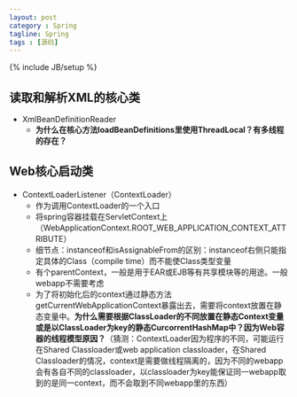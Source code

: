 ```yaml
---
layout: post
category : Spring
tagline: Spring
tags : [源码]
---
```

{% include JB/setup %}

## 读取和解析XML的核心类
- XmlBeanDefinitionReader
    - **为什么在核心方法loadBeanDefinitions里使用ThreadLocal？有多线程的存在？**

## Web核心启动类
- ContextLoaderListener（ContextLoader）
    - 作为调用ContextLoader的一个入口
    - 将spring容器挂载在ServletContext上（WebApplicationContext.ROOT_WEB_APPLICATION_CONTEXT_ATTRIBUTE）
    - 细节点：instanceof和isAssignableFrom的区别：instanceof右侧只能指定具体的Class（compile time）而不能使Class类型变量
    - 有个parentContext，一般是用于EAR或EJB等有共享模块等的用途。一般webapp不需要考虑
    - 为了将初始化后的context通过静态方法getCurrentWebApplicationContext暴露出去，需要将context放置在静态变量中。**为什么需要根据ClassLoader的不同放置在静态Context变量或是以ClassLoader为key的静态CurcorrentHashMap中？因为Web容器的线程模型原因？**（猜测：ContextLoader因为程序的不同，可能运行在Shared Classloader或web application classloader，在Shared Classloader的情况，context是需要做线程隔离的，因为不同的webapp会有各自不同的classloader，以classloader为key能保证同一webapp取到的是同一context，而不会取到不同webapp里的东西）
